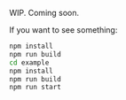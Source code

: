 WIP. Coming soon.

If you want to see something:

```sh
npm install
npm run build
cd example
npm install
npm run build
npm run start
```
